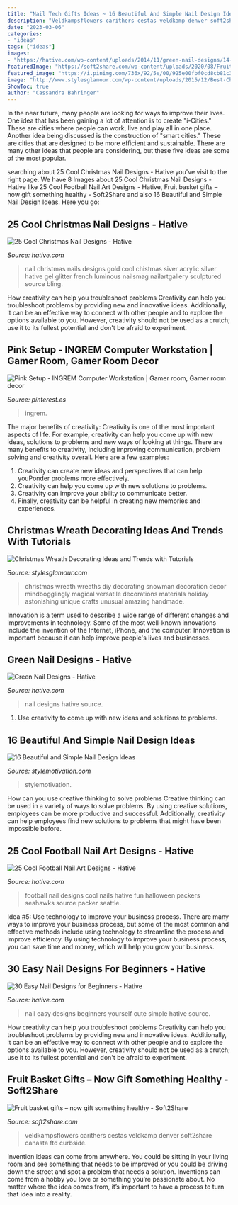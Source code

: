 ```yaml
---
title: "Nail Tech Gifts Ideas ~ 16 Beautiful And Simple Nail Design Ideas"
description: "Veldkampsflowers carithers cestas veldkamp denver soft2share canasta ftd curbside"
date: "2023-03-06"
categories:
- "ideas"
tags: ["ideas"]
images:
- "https://hative.com/wp-content/uploads/2014/11/green-nail-designs/14-green-nail-designs.jpg"
featuredImage: "https://soft2share.com/wp-content/uploads/2020/08/FruitCheeseBasket.jpg"
featured_image: "https://i.pinimg.com/736x/92/5e/00/925e00fbf0cd8cb81c376786d996321b.jpg"
image: "http://www.stylesglamour.com/wp-content/uploads/2015/12/Best-Christmas-Wreath-Decorating-ideas-17.jpg"
ShowToc: true
author: "Cassandra Bahringer"
---
```



In the near future, many people are looking for ways to improve their lives. One idea that has been gaining a lot of attention is to create "i-Cities." These are cities where people can work, live and play all in one place. Another idea being discussed is the construction of "smart cities." These are cities that are designed to be more efficient and sustainable. There are many other ideas that people are considering, but these five ideas are some of the most popular.

	

		
searching about 25 Cool Christmas Nail Designs - Hative you've visit to the right page. We have 8 Images about 25 Cool Christmas Nail Designs - Hative like 25 Cool Football Nail Art Designs - Hative, Fruit basket gifts – now gift something healthy - Soft2Share and also 16 Beautiful and Simple Nail Design Ideas. Here you go:
		
    
## 25 Cool Christmas Nail Designs - Hative

<img loading=lazy src="https://hative.com/wp-content/uploads/2014/11/christmas-nail-designs/11-cool-christmas-nail-designs.jpg" onerror="this.onerror=null;this.src='https://tse3.mm.bing.net/th?id=OIP.KBlOtUi4yY1dvZbQf5Vj0QHaGp&amp;pid=15.1';" alt="25 Cool Christmas Nail Designs - Hative">

_Source: hative.com_

>nail christmas nails designs gold cool chistmas siver acrylic silver hative gel glitter french luminous nailsmag nailartgallery sculptured source bling. 

	

How creativity can help you troubleshoot problems
Creativity can help you troubleshoot problems by providing new and innovative ideas. Additionally, it can be an effective way to connect with other people and to explore the options available to you. However, creativity should not be used as a crutch; use it to its fullest potential and don't be afraid to experiment.

    
## Pink Setup - INGREM Computer Workstation | Gamer Room, Gamer Room Decor

<img loading=lazy src="https://i.pinimg.com/736x/92/5e/00/925e00fbf0cd8cb81c376786d996321b.jpg" onerror="this.onerror=null;this.src='https://tse3.mm.bing.net/th?id=OIP.UJF3goW60dXmYlmIcN7UlAHaJ3&amp;pid=15.1';" alt="Pink Setup - INGREM Computer Workstation | Gamer room, Gamer room decor">

_Source: pinterest.es_

>ingrem. 

	

The major benefits of creativity:
Creativity is one of the most important aspects of life. For example, creativity can help you come up with new ideas, solutions to problems and new ways of looking at things. There are many benefits to creativity, including improving communication, problem solving and creativity overall. Here are a few examples:
1) Creativity can create new ideas and perspectives that can help youPonder problems more effectively.
2) Creativity can help you come up with new solutions to problems.
3) Creativity can improve your ability to communicate better.
4) Finally, creativity can be helpful in creating new memories and experiences.

    
## Christmas Wreath Decorating Ideas And Trends With Tutorials

<img loading=lazy src="http://www.stylesglamour.com/wp-content/uploads/2015/12/Best-Christmas-Wreath-Decorating-ideas-17.jpg" onerror="this.onerror=null;this.src='https://tse3.mm.bing.net/th?id=OIP.iuc1U31CixhpVTFMQOe7jgHaLc&amp;pid=15.1';" alt="Christmas Wreath Decorating Ideas and Trends with Tutorials">

_Source: stylesglamour.com_

>christmas wreath wreaths diy decorating snowman decoration decor mindbogglingly magical versatile decorations materials holiday astonishing unique crafts unusual amazing handmade. 

	

Innovation is a term used to describe a wide range of different changes and improvements in technology. Some of the most well-known innovations include the invention of the Internet, iPhone, and the computer. Innovation is important because it can help improve people's lives and businesses.

    
## Green Nail Designs - Hative

<img loading=lazy src="https://hative.com/wp-content/uploads/2014/11/green-nail-designs/14-green-nail-designs.jpg" onerror="this.onerror=null;this.src='https://tse4.mm.bing.net/th?id=OIP.kyFUQ_IpPol3WVfADlYzKwHaHa&amp;pid=15.1';" alt="Green Nail Designs - Hative">

_Source: hative.com_

>nail designs hative source. 

	

1. Use creativity to come up with new ideas and solutions to problems.

    
## 16 Beautiful And Simple Nail Design Ideas

<img loading=lazy src="https://www.stylemotivation.com/wp-content/uploads/2013/11/16-Beautiful-and-Simple-Nail-Designs-9.jpg" onerror="this.onerror=null;this.src='https://tse2.mm.bing.net/th?id=OIP.m4mW3J4ivNQjiuQSZ4uWbgHaJ4&amp;pid=15.1';" alt="16 Beautiful and Simple Nail Design Ideas">

_Source: stylemotivation.com_

>stylemotivation. 

	

How can you use creative thinking to solve problems
Creative thinking can be used in a variety of ways to solve problems. By using creative solutions, employees can be more productive and successful. Additionally, creativity can help employees find new solutions to problems that might have been impossible before.

    
## 25 Cool Football Nail Art Designs - Hative

<img loading=lazy src="https://hative.com/wp-content/uploads/2014/11/football-nail-art-designs/4-cool-football-nail-art-designs.jpg" onerror="this.onerror=null;this.src='https://tse4.mm.bing.net/th?id=OIP.4rsjrNa_qGXgCOsgcFIPbgHaJ4&amp;pid=15.1';" alt="25 Cool Football Nail Art Designs - Hative">

_Source: hative.com_

>football nail designs cool nails hative fun halloween packers seahawks source packer seattle. 

	

Idea #5: Use technology to improve your business process.
There are many ways to improve your business process, but some of the most common and effective methods include using technology to streamline the process and improve efficiency. By using technology to improve your business process, you can save time and money, which will help you grow your business.

    
## 30 Easy Nail Designs For Beginners - Hative

<img loading=lazy src="https://hative.com/wp-content/uploads/2014/11/easy-nail-designs/21-easy-nail-designs-for-beginners.jpg" onerror="this.onerror=null;this.src='https://tse3.mm.bing.net/th?id=OIP.bd8KcDoNM72ZYgtLyu0QwQHaHa&amp;pid=15.1';" alt="30 Easy Nail Designs for Beginners - Hative">

_Source: hative.com_

>nail easy designs beginners yourself cute simple hative source. 

	

How creativity can help you troubleshoot problems
Creativity can help you troubleshoot problems by providing new and innovative ideas. Additionally, it can be an effective way to connect with other people and to explore the options available to you. However, creativity should not be used as a crutch; use it to its fullest potential and don't be afraid to experiment.

    
## Fruit Basket Gifts – Now Gift Something Healthy - Soft2Share

<img loading=lazy src="https://soft2share.com/wp-content/uploads/2020/08/FruitCheeseBasket.jpg" onerror="this.onerror=null;this.src='https://tse1.mm.bing.net/th?id=OIP.aKQxkOnRXPcLqn6o0EkTeQHaIT&amp;pid=15.1';" alt="Fruit basket gifts – now gift something healthy - Soft2Share">

_Source: soft2share.com_

>veldkampsflowers carithers cestas veldkamp denver soft2share canasta ftd curbside. 

	

Invention ideas can come from anywhere. You could be sitting in your living room and see something that needs to be improved or you could be driving down the street and spot a problem that needs a solution. Inventions can come from a hobby you love or something you’re passionate about. No matter where the idea comes from, it’s important to have a process to turn that idea into a reality.

